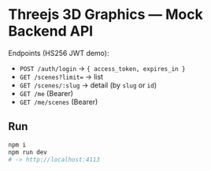 
# Threejs 3D Graphics — Mock Backend API

Endpoints (HS256 JWT demo):
- `POST /auth/login` → `{ access_token, expires_in }`
- `GET /scenes?limit=` → list
- `GET /scenes/:slug` → detail (by `slug` or `id`)
- `GET /me` (Bearer)
- `GET /me/scenes` (Bearer)

## Run
```bash
npm i
npm run dev
# -> http://localhost:4113
```
